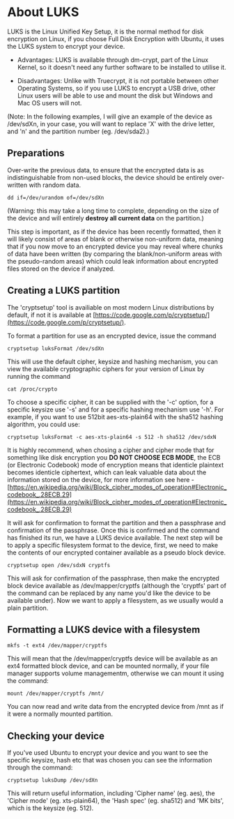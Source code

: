 About LUKS
==========

 LUKS is the Linux Unified Key Setup, it is the normal method for disk encryption on Linux, if you choose Full Disk Encryption with Ubuntu, it uses the LUKS system to encrypt your device.

 * Advantages: LUKS is available through dm-crypt, part of the Linux Kernel, so it doesn't need any further software to be installed to utilise it.

 * Disadvantages: Unlike with Truecrypt, it is not portable between other Operating Systems, so if you use LUKS to encrypt a USB drive, other Linux users will be able to use and mount the disk but Windows and Mac OS users will not.

 (Note: In the following examples, I will give an example of the device as /dev/sdXn, in your case, you will want to replace 'X' with the drive letter, and 'n' and the partition number (eg. /dev/sda2).)

Preparations
------------

 Over-write the previous data, to ensure that the encrypted data is as indistinguishable from non-used blocks, the device should be entirely over-written with random data.

 	dd if=/dev/urandom of=/dev/sdXn
 
 (Warning: this may take a long time to complete, depending on the size of the device and will entirely **destroy all current data** on the partition.)
 
 This step is important, as if the device has been recently formatted, then it will likely consist of areas of blank or otherwise non-uniform data, meaning that if you now move to an encrypted device you may reveal where chunks of data have been written (by comparing the blank/non-uniform areas with the pseudo-random areas) which could leak information about encrypted files stored on the device if analyzed.

Creating a LUKS partition
-------------------------

 The 'cryptsetup' tool is availiable on most modern Linux distributions by default, if not it is available at [https://code.google.com/p/cryptsetup/](https://code.google.com/p/cryptsetup/).
 
 To format a partition for use as an encrypted device, issue the command
 
 	cryptsetup luksFormat /dev/sdXn
 This will use the default cipher, keysize and hashing mechanism, you can view the available cryptographic ciphers for your version of Linux by running the command
 
 	cat /proc/crypto
 To choose a specific cipher, it can be supplied with the '-c' option, for a specific keysize use '-s' and for a specific hashing mechanism use '-h'. For example, if you want to use 512bit aes-xts-plain64 with the sha512 hashing algorithm, you could use:
 
 	cryptsetup luksFormat -c aes-xts-plain64 -s 512 -h sha512 /dev/sdxN
 It is highly recommend, when chosing a cipher and cipher mode that for something like disk encryption you **DO NOT CHOOSE ECB MODE**, the ECB (or Electronic Codebook) mode of encryption means that identicle plaintext becomes identicle ciphertext, which can leak valuable data about the information stored on the device, for more information see here - [https://en.wikipedia.org/wiki/Block_cipher_modes_of_operation#Electronic_codebook_.28ECB.29](https://en.wikipedia.org/wiki/Block_cipher_modes_of_operation#Electronic_codebook_.28ECB.29)	
 
 It will ask for confirmation to format the partition and then a passphrase and confirmation of the passphrase. Once this is confirmed and the command has finished its run, we have a LUKS device available. The next step will be to apply a specific filesystem format to the device, first, we need to make the contents of our encrypted container available as a pseudo block device.
 
 	cryptsetup open /dev/sdxN cryptfs
 This will ask for confirmation of the passphrase, then make the encrypted block device available as /dev/mapper/cryptfs (although the 'cryptfs' part of the command can be replaced by any name you'd like the device to be available under). Now we want to apply a filesystem, as we usually would a plain partition.
 
Formatting a LUKS device with a filesystem
------------------------------------------
 
 	mkfs -t ext4 /dev/mapper/cryptfs
 This will mean that the /dev/mapper/cryptfs device will be available as an ext4 formatted block device, and can be mounted normally, if your file manager supports volume managementm, otherwise we can mount it using the command:
 
 	mount /dev/mapper/cryptfs /mnt/
 You can now read and write data from the encrypted device from /mnt as if it were a normally mounted partition.
 
Checking your device
--------------------

 If you've used Ubuntu to encrypt your device and you want to see the specific keysize, hash etc that was chosen you can see the information through the command:
 
 	cryptsetup luksDump /dev/sdXn
 This will return useful information, including 'Cipher name' (eg. aes), the 'Cipher mode' (eg. xts-plain64), the 'Hash spec' (eg. sha512) and 'MK bits', which is the keysize (eg. 512).
